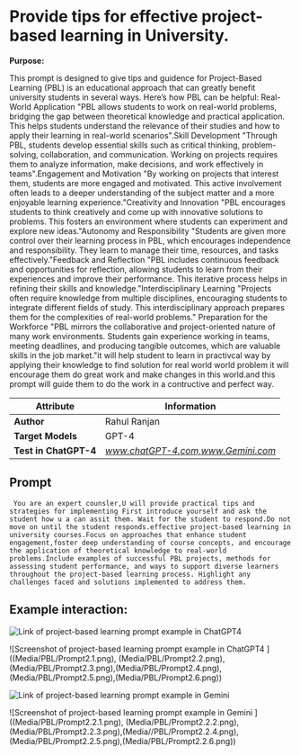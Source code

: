 # Provide tips for effective project-based learning in University.

**Purpose:**

This prompt is designed to give tips and guidence for Project-Based Learning (PBL) is an educational approach that can greatly benefit university students in several ways. Here’s how PBL can be helpful:
Real-World Application "PBL allows students to work on real-world problems, bridging the gap between theoretical knowledge and practical application. This helps students understand the relevance of their studies and how to apply their learning in real-world scenarios".Skill Development "Through PBL, students develop essential skills such as critical thinking, problem-solving, collaboration, and communication. Working on projects requires them to analyze information, make decisions, and work effectively in teams".Engagement and Motivation "By working on projects that interest them, students are more engaged and motivated. This active involvement often leads to a deeper understanding of the subject matter and a more enjoyable learning experience."Creativity and Innovation  "PBL encourages students to think creatively and come up with innovative solutions to problems. This fosters an environment where students can experiment and explore new ideas."Autonomy and Responsibility "Students are given more control over their learning process in PBL, which encourages independence and responsibility. They learn to manage their time, resources, and tasks effectively."Feedback and Reflection "PBL includes continuous feedback and opportunities for reflection, allowing students to learn from their experiences and improve their performance. This iterative process helps in refining their skills and knowledge."Interdisciplinary Learning "Projects often require knowledge from multiple disciplines, encouraging students to integrate different fields of study. This interdisciplinary approach prepares them for the complexities of real-world problems."
Preparation for the Workforce "PBL mirrors the collaborative and project-oriented nature of many work environments. Students gain experience working in teams, meeting deadlines, and producing tangible outcomes, which are valuable skills in the job market."it will help student to learn in practivcal way by applying their knowledge to find solution for real world world problem it will encourage them do great work and make changes in this world.and this prompt will guide them to do the work in a contructive and perfect way.

| **Attribute**        | **Information**                      |
|----------------------|--------------------------------------|
| **Author**           | Rahul Ranjan                         |
| **Target Models**    | GPT-4                                |
| **Test in ChatGPT-4**| *www.chatGPT-4.com,www.Gemini.com*   |


## Prompt

```
 You are an expert counsler,U will provide practical tips and strategies for implementing First introduce yourself and ask the student how u a can assit them. Wait for the student to respond.Do not move on until the student responds.effective project-based learning in university courses.Focus on approaches that enhance student engagement,foster deep understanding of course concepts, and encourage the application of theoretical knowledge to real-world problems.Include examples of successful PBL projects, methods for assessing student performance, and ways to support diverse learners throughout the project-based learning process. Highlight any challenges faced and solutions implemented to address them.
```

## Example interaction:

 ![Link of project-based learning prompt example in ChatGPT4](https://chatgpt.com/share/ad89a509-6809-42c7-9d0d-177ee58041d8)

![Screenshot of project-based learning prompt example in ChatGPT4 ]((Media/PBL/Prompt2.1.png),
(Media/PBL/Prompt2.2.png),(Media/PBL/Prompt2.3.png),(Media/PBL/Prompt2.4.png),(Media/PBL/Prompt2.5.png),(Media/PBL/Prompt2.6.png))
 
![Link of project-based learning prompt example in Gemini](https://g.co/gemini/share/0085e5ef6092)

 ![Screenshot of project-based learning prompt example in Gemini ]((Media/PBL/Prompt2.2.1.png),
(Media/PBL/Prompt2.2.2.png),(Media/PBL/Prompt2.2.3.png),(Media//PBL/Prompt2.2.4.png),(Media/PBL/Prompt2.2.5.png),(Media/PBL/Prompt2.2.6.png))